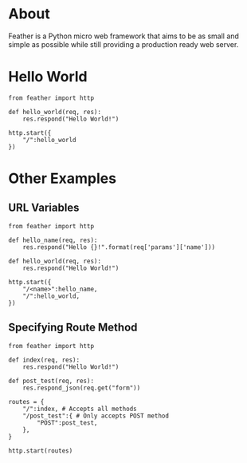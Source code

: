 About
=====

Feather is a Python micro web framework that aims to be as small and simple as possible while still providing a production ready web server.

Hello World
===========

```
from feather import http                                                                                                                                                                             

def hello_world(req, res):
    res.respond("Hello World!")

http.start({
    "/":hello_world
})
```

Other Examples
=======

URL Variables
-

```
from feather import http

def hello_name(req, res):
    res.respond("Hello {}!".format(req['params']['name']))

def hello_world(req, res):                                                                                                                                                                           
    res.respond("Hello World!")

http.start({
    "/<name>":hello_name,
    "/":hello_world,
})
```

Specifying Route Method
-

```
from feather import http

def index(req, res):
    res.respond("Hello World!")

def post_test(req, res):
    res.respond_json(req.get("form"))

routes = {
    "/":index, # Accepts all methods
    "/post_test":{ # Only accepts POST method
        "POST":post_test,
    },
}

http.start(routes)

```
